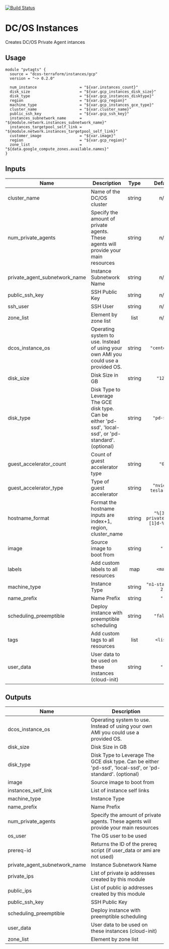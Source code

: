 [![Build Status](https://jenkins-terraform.mesosphere.com/service/dcos-terraform-jenkins/job/dcos-terraform/job/terraform-gcp-private-agents/job/master/badge/icon)](https://jenkins-terraform.mesosphere.com/service/dcos-terraform-jenkins/job/dcos-terraform/job/terraform-gcp-private-agents/job/master/)
# DC/OS Instances

Creates DC/OS Private Agent intances

## Usage

```hcl
module "pvtagts" {
  source = "dcos-terraform/instances/gcp"
  version = "~> 0.2.0"

  num_instance                   = "${var.instances_count}"
  disk_size                      = "${var.gcp_instances_disk_size}"
  disk_type                      = "${var.gcp_instances_disktype}"
  region                         = "${var.gcp_region}"
  machine_type                   = "${var.gcp_instances_gce_type}"
  cluster_name                   = "${var.cluster_name}"
  public_ssh_key                 = "${var.gcp_ssh_key}"
  instances_subnetwork_name      = "${module.network.instances_subnetwork_name}"
  instances_targetpool_self_link = "${module.network.instances_targetpool_self_link}"
  customer_image                 = "${var.image}"
  region                         = "${var.gcp_region}"
  zone_list                      = "${data.google_compute_zones.available.names}"
}
```

## Inputs

| Name | Description | Type | Default | Required |
|------|-------------|:----:|:-----:|:-----:|
| cluster\_name | Name of the DC/OS cluster | string | n/a | yes |
| num\_private\_agents | Specify the amount of private agents. These agents will provide your main resources | string | n/a | yes |
| private\_agent\_subnetwork\_name | Instance Subnetwork Name | string | n/a | yes |
| public\_ssh\_key | SSH Public Key | string | n/a | yes |
| ssh\_user | SSH User | string | n/a | yes |
| zone\_list | Element by zone list | list | n/a | yes |
| dcos\_instance\_os | Operating system to use. Instead of using your own AMI you could use a provided OS. | string | `"centos_7"` | no |
| disk\_size | Disk Size in GB | string | `"120"` | no |
| disk\_type | Disk Type to Leverage The GCE disk type. Can be either 'pd-ssd', 'local-ssd', or 'pd-standard'. (optional) | string | `"pd-ssd"` | no |
| guest\_accelerator\_count | Count of guest accelerator type | string | `"0"` | no |
| guest\_accelerator\_type | Type of guest accelerator | string | `"nvidia-tesla-k80"` | no |
| hostname\_format | Format the hostname inputs are index+1, region, cluster_name | string | `"%[3]s-privateagent%[1]d-%[2]s"` | no |
| image | Source image to boot from | string | `""` | no |
| labels | Add custom labels to all resources | map | `<map>` | no |
| machine\_type | Instance Type | string | `"n1-standard-2"` | no |
| name\_prefix | Name Prefix | string | `""` | no |
| scheduling\_preemptible | Deploy instance with preemptible scheduling | string | `"false"` | no |
| tags | Add custom tags to all resources | list | `<list>` | no |
| user\_data | User data to be used on these instances (cloud-init) | string | `""` | no |

## Outputs

| Name | Description |
|------|-------------|
| dcos\_instance\_os | Operating system to use. Instead of using your own AMI you could use a provided OS. |
| disk\_size | Disk Size in GB |
| disk\_type | Disk Type to Leverage The GCE disk type. Can be either 'pd-ssd', 'local-ssd', or 'pd-standard'. (optional) |
| image | Source image to boot from |
| instances\_self\_link | List of instance self links |
| machine\_type | Instance Type |
| name\_prefix | Name Prefix |
| num\_private\_agents | Specify the amount of private agents. These agents will provide your main resources |
| os\_user | The OS user to be used |
| prereq-id | Returns the ID of the prereq script (if user_data or ami are not used) |
| private\_agent\_subnetwork\_name | Instance Subnetwork Name |
| private\_ips | List of private ip addresses created by this module |
| public\_ips | List of public ip addresses created by this module |
| public\_ssh\_key | SSH Public Key |
| scheduling\_preemptible | Deploy instance with preemptible scheduling |
| user\_data | User data to be used on these instances (cloud-init) |
| zone\_list | Element by zone list |

